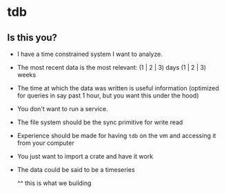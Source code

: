 # tdb

## Is this you?

- I have a time constrained system I want to analyze.
- The most recent data is the most relevant: (1 | 2 | 3) days (1 | 2 | 3) weeks
- The time at which the data was written is useful information (optimized for queries in say past 1 hour, but you want this under the hood)
- You don't want to run a service.
- The file system should be the sync primitive for write read
- Experience should be made for having `tdb` on the vm and accessing it from your computer
- You just want to import a crate and have it work
- The data could be said to be a timeseries

  ^^ this is what we building
